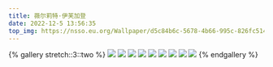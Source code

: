 ```yaml
---
title: 薇尔莉特·伊芙加登
date: 2022-12-5 13:56:35
top_img: https://nsso.eu.org/Wallpaper/d5c84b6c-5678-4b66-995c-826fc514f2aa.jpeg
---
```


{% gallery stretch::3::two %}
![](https://nsso.eu.org/Wallpaper/04d9dd6a-b0c9-4a6c-8b9e-1a6e742bd505.jpeg)
![](https://nsso.eu.org/Wallpaper/22e654f5-23d4-4200-b5ac-de6b202a90d1.png)
![](https://nsso.eu.org/Wallpaper/05571483-b276-4af9-965e-d77cbe9000eb.png)
![](https://nsso.eu.org/Wallpaper/d5c84b6c-5678-4b66-995c-826fc514f2aa.jpeg)
![](https://nsso.eu.org/Wallpaper/170f1f62-a3db-4f9e-979b-76e3bdbfd7f7.jpeg)
![](https://nsso.eu.org/Wallpaper/a3ba3668-4cf3-4288-b047-9d91b9446a06.jpeg)
![](https://nsso.eu.org/Wallpaper/55bdd7cd-c665-48b9-bdfa-fd605f594753.jpeg)
![](https://nsso.eu.org/Wallpaper/f18be90a-d94c-42f4-a776-e28c5c051734.jpeg)
![](https://nsso.eu.org/Wallpaper/3aa43a42-7478-4280-acf7-b0b883f6dfb9.jpeg)
{% endgallery %}
